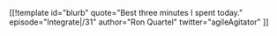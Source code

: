 [[!template id="blurb"
quote="Best three minutes I spent today."
episode="Integrate|/31"
author="Ron Quartel"
twitter="agileAgitator"
]]
